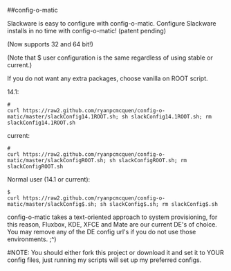 ##config-o-matic

Slackware is easy to configure with config-o-matic.
Configure Slackware installs in no time with config-o-matic! (patent pending)

(Now supports 32 and 64 bit!)

(Note that $ user configuration is the same regardless of using stable or current.)

If you do not want any extra packages, choose vanilla on ROOT script.

14.1:

    #
    curl https://raw2.github.com/ryanpcmcquen/config-o-matic/master/slackConfig14.1ROOT.sh; sh slackConfig14.1ROOT.sh; rm slackConfig14.1ROOT.sh

current:

    #
    curl https://raw2.github.com/ryanpcmcquen/config-o-matic/master/slackConfigROOT.sh; sh slackConfigROOT.sh; rm slackConfigROOT.sh

Normal user (14.1 or current):

    $
    curl https://raw2.github.com/ryanpcmcquen/config-o-matic/master/slackConfig$.sh; sh slackConfig$.sh; rm slackConfig$.sh


config-o-matic takes a text-oriented approach to system provisioning, for this reason, Fluxbox, KDE, XFCE and Mate are our current DE's of choice. You may remove any of the DE config url's if you do not use those environments.  ;^)

#NOTE:
You should either fork this project or download it and set it to YOUR config files, just running my scripts will set up my preferred configs.


